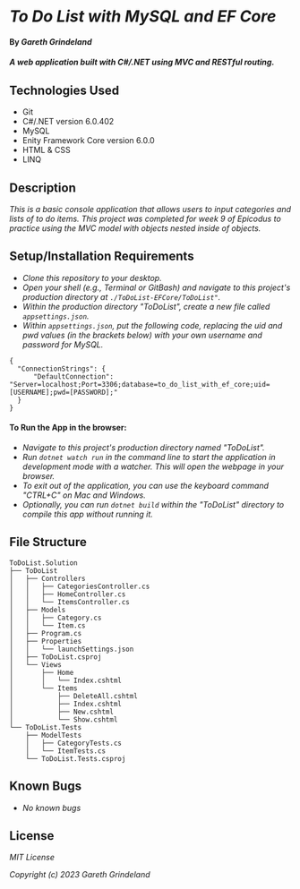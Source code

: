 # _To Do List with MySQL and EF Core_

#### By _**Gareth Grindeland**_

#### _A web application built with C#/.NET using MVC and RESTful routing._

## Technologies Used

* Git
* C#/.NET version 6.0.402
* MySQL
* Enity Framework Core version 6.0.0
* HTML & CSS
* LINQ

## Description

_This is a basic console application that allows users to input categories and lists of to do items. This project was completed for week 9 of Epicodus to practice using the MVC model with objects nested inside of objects._

## Setup/Installation Requirements

* _Clone this repository to your desktop._
* _Open your shell (e.g., Terminal or GitBash) and navigate to this project's production directory at ```./ToDoList-EFCore/ToDoList"```._
* _Within the production directory "ToDoList", create a new file called ```appsettings.json```._
* _Within ```appsettings.json```, put the following code, replacing the uid and pwd values (in the brackets below) with your own username and password for MySQL._
```
{
  "ConnectionStrings": {
      "DefaultConnection": "Server=localhost;Port=3306;database=to_do_list_with_ef_core;uid=[USERNAME];pwd=[PASSWORD];"
  }
}
```
#### To Run the App in the browser:
* _Navigate to this project's production directory named "ToDoList"._
* _Run ```dotnet watch run``` in the command line to start the application in development mode with a watcher. This will open the webpage in your browser._
* _To exit out of the application, you can use the keyboard command "CTRL+C" on Mac and Windows._
* _Optionally, you can run ```dotnet build``` within the "ToDoList" directory to compile this app without running it._

## File Structure
```
ToDoList.Solution
├── ToDoList
│   ├── Controllers
│   │   ├── CategoriesController.cs
│   │   ├── HomeController.cs
│   │   └── ItemsController.cs
│   ├── Models
│   │   ├── Category.cs
│   │   └── Item.cs
│   ├── Program.cs
│   ├── Properties
│   │   └── launchSettings.json
│   ├── ToDoList.csproj
│   └── Views
│       ├── Home
│       │   └── Index.cshtml
│       └── Items
│           ├── DeleteAll.cshtml
│           ├── Index.cshtml
│           ├── New.cshtml
│           └── Show.cshtml
└── ToDoList.Tests
    ├── ModelTests
    │   ├── CategoryTests.cs
    │   └── ItemTests.cs
    └── ToDoList.Tests.csproj
```

## Known Bugs

* _No known bugs_

## License

_MIT License_

_Copyright (c) 2023 Gareth Grindeland_